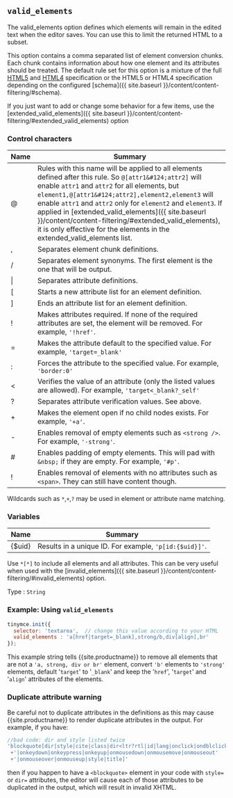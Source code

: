 
## `valid_elements`

The valid_elements option defines which elements will remain in the edited text when the editor saves. You can use this to limit the returned HTML to a subset.

This option contains a comma separated list of element conversion chunks. Each chunk contains information about how one element and its attributes should be treated. The default rule set for this option is a mixture of the full [HTML5](https://html.spec.whatwg.org/) and [HTML4](http://www.w3.org/TR/REC-html40/) specification or the HTML5 or HTML4 specification depending on the configured [schema]({{ site.baseurl }}/content/content-filtering/#schema).

If you just want to add or change some behavior for a few items, use the [extended_valid_elements]({{ site.baseurl }}/content/content-filtering/#extended_valid_elements) option

### Control characters

| Name     | Summary          |
|----------|------------------|
| @        | Rules with this name will be applied to all elements defined after this rule. So `@[attr1&#124;attr2]` will enable `attr1` and `attr2` for all elements, but `element1,@[attr1&#124;attr2],element2,element3` will enable `attr1` and `attr2` only for `element2` and `element3`. If applied in [extended_valid_elements]({{ site.baseurl }}/content/content-filtering/#extended_valid_elements), it is only effective for the elements in the extended_valid_elements list. |
| ,   | Separates element chunk definitions. |
| /   | Separates element synonyms. The first element is the one that will be output. |
| &#124; | Separates attribute definitions. |
| [   | Starts a new attribute list for an element definition. |
| ]   | Ends an attribute list for an element definition. |
| !   | Makes attributes required. If none of the required attributes are set, the element will be removed. For example, `'!href'`. |
| =   | Makes the attribute default to the specified value. For example, `'target=_blank'` |
| :   | Forces the attribute to the specified value. For example, `'border:0'` |
| <   | Verifies the value of an attribute (only the listed values are allowed). For example, `'target<_blank?_self'` |
| ?   | Separates attribute verification values. See above. |
| +   | Makes the element open if no child nodes exists. For example, `'+a'`. |
| -   | Enables removal of empty elements such as `<strong />`. For example, `'-strong'`. |
| #   | Enables padding of empty elements. This will pad with `&nbsp;` if they are empty. For example, `'#p'`. |
| !   | Enables removal of elements with no attributes such as `<span>`. They can still have content though. |

Wildcards such as `*`,`+`,`?` may be used in element or attribute name matching.

### Variables

| Name     |Summary          |
|----------|-----------------|
| {$uid}   |Results in a unique ID. For example, `'p[id:{$uid}]'`. |

Use `*[*]` to include all elements and all attributes. This can be very useful when used with the [invalid_elements]({{ site.baseurl }}/content/content-filtering/#invalid_elements) option.

Type
: `String`

### Example: Using `valid_elements`

```js
tinymce.init({
  selector: 'textarea',  // change this value according to your HTML
  valid_elements : 'a[href|target=_blank],strong/b,div[align],br'
});
```

This example string tells {{site.productname}} to remove all elements that are not a `'a, strong, div or br'` element, convert `'b'` elements to `'strong'` elements, default '`target`' to '`_blank`' and keep the '`href`', '`target`' and '`align`' attributes of the elements.

### Duplicate attribute warning

Be careful not to duplicate attributes in the definitions as this may cause {{site.productname}} to render duplicate attributes in the output. For example, if you have:

```js
//bad code: dir and style listed twice
'blockquote[dir|style|cite|class|dir<ltr?rtl|id|lang|onclick|ondblclick'
 +'|onkeydown|onkeypress|onkeyup|onmousedown|onmousemove|onmouseout'
 +'|onmouseover|onmouseup|style|title]'
```

then if you happen to have a `<blockquote>` element in your code with `style=` or `dir=` attributes, the editor will cause each of those attributes to be duplicated in the output, which will result in invalid XHTML.
